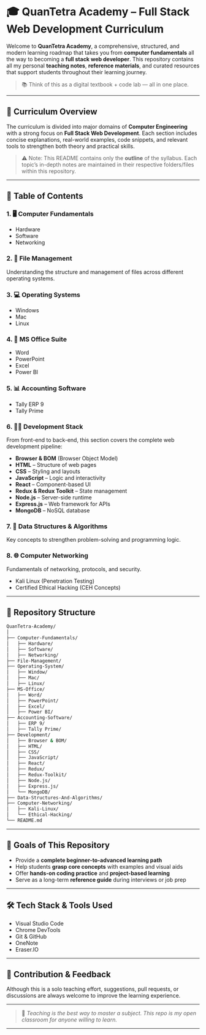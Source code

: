 # 🎓 QuanTetra Academy – Full Stack Web Development Curriculum

Welcome to **QuanTetra Academy**, a comprehensive, structured, and modern learning roadmap that takes you from **computer fundamentals** all the way to becoming a **full stack web developer**. This repository contains all my personal **teaching notes**, **reference materials**, and curated resources that support students throughout their learning journey.

> 📚 Think of this as a digital textbook + code lab — all in one place.

---

## 🧭 Curriculum Overview

The curriculum is divided into major domains of **Computer Engineering** with a strong focus on **Full Stack Web Development**. Each section includes concise explanations, real-world examples, code snippets, and relevant tools to strengthen both theory and practical skills.

> ⚠️ Note: This README contains only the **outline** of the syllabus. Each topic’s in-depth notes are maintained in their respective folders/files within this repository.

---

## 📑 Table of Contents

### 1. 🖥️ Computer Fundamentals

* Hardware
* Software
* Networking

### 2. 📂 File Management

Understanding the structure and management of files across different operating systems.

### 3. 💻 Operating Systems

* Windows
* Mac
* Linux

### 4. 🧾 MS Office Suite

* Word
* PowerPoint
* Excel
* Power BI

### 5. 📊 Accounting Software

* Tally ERP 9
* Tally Prime

### 6. 🧑‍💻 Development Stack

From front-end to back-end, this section covers the complete web development pipeline:

* **Browser & BOM** (Browser Object Model)
* **HTML** – Structure of web pages
* **CSS** – Styling and layouts
* **JavaScript** – Logic and interactivity
* **React** – Component-based UI
* **Redux & Redux Toolkit** – State management
* **Node.js** – Server-side runtime
* **Express.js** – Web framework for APIs
* **MongoDB** – NoSQL database

### 7. 🧠 Data Structures & Algorithms

Key concepts to strengthen problem-solving and programming logic.

### 8. 🌐 Computer Networking

Fundamentals of networking, protocols, and security.

* Kali Linux (Penetration Testing)
* Certified Ethical Hacking (CEH Concepts)

---

## 📁 Repository Structure

```bash
QuanTetra-Academy/
│
├── Computer-Fundamentals/
│   ├── Hardware/
│   ├── Software/
│   ├── Networking/
├── File-Management/
├── Operating-System/
│   ├── Window/
│   ├── Mac/
│   ├── Linux/
├── MS-Office/
│   ├── Word/
│   ├── PowerPoint/
│   ├── Excel/
│   ├── Power BI/
├── Accounting-Software/
│   ├── ERP 9/
│   ├── Tally Prime/
├── Development/
│   ├── Browser & BOM/
│   ├── HTML/
│   ├── CSS/
│   ├── JavaScript/
│   ├── React/
│   ├── Redux/
│   ├── Redux-Toolkit/
│   ├── Node.js/
│   ├── Express.js/
│   └── MongoDB/
├── Data-Structures-And-Algorithms/
├── Computer-Networking/
│   ├── Kali-Linux/
│   └── Ethical-Hacking/
└── README.md
```

---

## 🎯 Goals of This Repository

* Provide a **complete beginner-to-advanced learning path**
* Help students **grasp core concepts** with examples and visual aids
* Offer **hands-on coding practice** and **project-based learning**
* Serve as a long-term **reference guide** during interviews or job prep

---

## 🛠️ Tech Stack & Tools Used

* Visual Studio Code
* Chrome DevTools
* Git & GitHub
* OneNote
* Eraser.IO

---

## 🚀 Contribution & Feedback

Although this is a solo teaching effort, suggestions, pull requests, or discussions are always welcome to improve the learning experience.

---

> 🧠 *Teaching is the best way to master a subject. This repo is my open classroom for anyone willing to learn.*

---